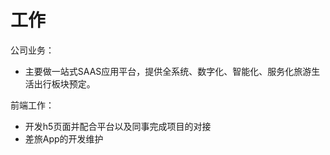 # 工作

公司业务：

* 主要做一站式SAAS应用平台，提供全系统、数字化、智能化、服务化旅游生活出行板块预定。

前端工作：

* 开发h5页面并配合平台以及同事完成项目的对接
* 差旅App的开发维护

